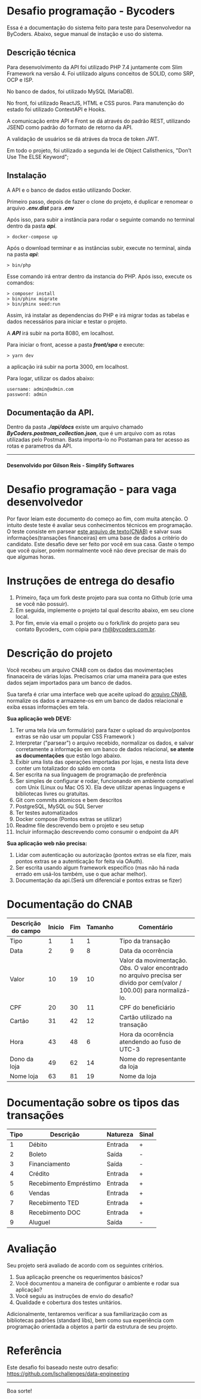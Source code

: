# Desafio programação - Bycoders
Essa é a documentação do sistema feito para teste para Desenvolvedor na ByCoders.
Abaixo, segue manual de instação e uso do sistema.

## Descrição técnica
Para desenvolvimento da API foi utilizado PHP 7.4 juntamente com Slim Framework na versão 4. Foi utilizado alguns conceitos de SOLID, como SRP, OCP e ISP.

No banco de dados, foi utilizado MySQL (MariaDB).

No front, foi utilizado ReactJS, HTML e CSS puros. Para manutenção do estado foi utilizado ContextAPI e Hooks.

A comunicação entre API e Front se dá através do padrão REST, utilizando JSEND como padrão do formato de retorno da API.

A validação de usuários se dá atráves da troca de token JWT.

Em todo o projeto, foi utilizado a segunda lei de Object Calisthenics, "Don’t Use The ELSE Keyword";

## Instalação

A API e o banco de dados estão utilizando Docker.

Primeiro passo, depois de fazer o clone do projeto, é duplicar e renomear o arquivo _**.env.dist**_ para _**.env**_

Após isso, para subir a instância para rodar o seguinte comando no terminal dentro da pasta _**api**_.

```
> docker-compose up
```

Após o download terminar e as instâncias subir, execute no terminal, ainda na pasta _**api**_:

```
> bin/php
```

Esse comando irá entrar dentro da instancia do PHP. Após isso, execute os comandos:

```
> composer install  
> bin/phinx migrate
> bin/phinx seed:run
```

Assim, irá instalar as dependencias do PHP e irá migrar todas as tabelas e dados necessários para iniciar e testar o projeto.

A _**API**_ irá subir na porta 8080, em localhost.

Para iniciar o front, acesse a pasta _**front/spa**_ e execute:

```
> yarn dev
```

a aplicação irá subir na porta 3000, em localhost.

Para logar, utilizar os dados abaixo:

```
username: admin@admin.com
password: admin
```

## Documentação da API.
Dentro da pasta _**./api/docs**_ existe um arquivo chamado _**ByCoders.postman_collection.json**_, que é um arquivo com as rotas utilizadas pelo Postman. Basta importa-lo no Postaman para ter acesso as rotas e parametros da API.

---
#### Desenvolvido por Gilson Reis - Simplify Softwares


# Desafio programação - para vaga desenvolvedor

Por favor leiam este documento do começo ao fim, com muita atenção.
O intuito deste teste é avaliar seus conhecimentos técnicos em programação.
O teste consiste em parsear [este arquivo de texto(CNAB)](https://github.com/ByCodersTec/desafio-ruby-on-rails/blob/master/CNAB.txt) e salvar suas informações(transações financeiras) em uma base de dados a critério do candidato.
Este desafio deve ser feito por você em sua casa. Gaste o tempo que você quiser, porém normalmente você não deve precisar de mais do que algumas horas.

# Instruções de entrega do desafio

1. Primeiro, faça um fork deste projeto para sua conta no Github (crie uma se você não possuir).
2. Em seguida, implemente o projeto tal qual descrito abaixo, em seu clone local.
3. Por fim, envie via email o projeto ou o fork/link do projeto para seu contato Bycoders_ com cópia para rh@bycoders.com.br.

# Descrição do projeto

Você recebeu um arquivo CNAB com os dados das movimentações finanaceira de várias lojas.
Precisamos criar uma maneira para que estes dados sejam importados para um banco de dados.

Sua tarefa é criar uma interface web que aceite upload do [arquivo CNAB](https://github.com/ByCodersTec/desafio-ruby-on-rails/blob/master/CNAB.txt), normalize os dados e armazene-os em um banco de dados relacional e exiba essas informações em tela.

**Sua aplicação web DEVE:**

1. Ter uma tela (via um formulário) para fazer o upload do arquivo(pontos extras se não usar um popular CSS Framework )
2. Interpretar ("parsear") o arquivo recebido, normalizar os dados, e salvar corretamente a informação em um banco de dados relacional, **se atente as documentações** que estão logo abaixo.
3. Exibir uma lista das operações importadas por lojas, e nesta lista deve conter um totalizador do saldo em conta
4. Ser escrita na sua linguagem de programação de preferência
5. Ser simples de configurar e rodar, funcionando em ambiente compatível com Unix (Linux ou Mac OS X). Ela deve utilizar apenas linguagens e bibliotecas livres ou gratuitas.
6. Git com commits atomicos e bem descritos
7. PostgreSQL, MySQL ou SQL Server
8. Ter testes automatizados
9. Docker compose (Pontos extras se utilizar)
10. Readme file descrevendo bem o projeto e seu setup
11. Incluir informação descrevendo como consumir o endpoint da API

**Sua aplicação web não precisa:**

1. Lidar com autenticação ou autorização (pontos extras se ela fizer, mais pontos extras se a autenticação for feita via OAuth).
2. Ser escrita usando algum framework específico (mas não há nada errado em usá-los também, use o que achar melhor).
3. Documentação da api.(Será um diferencial e pontos extras se fizer)

# Documentação do CNAB

| Descrição do campo  | Inicio | Fim | Tamanho | Comentário
| ------------- | ------------- | -----| ---- | ------
| Tipo  | 1  | 1 | 1 | Tipo da transação
| Data  | 2  | 9 | 8 | Data da ocorrência
| Valor | 10 | 19 | 10 | Valor da movimentação. *Obs.* O valor encontrado no arquivo precisa ser divido por cem(valor / 100.00) para normalizá-lo.
| CPF | 20 | 30 | 11 | CPF do beneficiário
| Cartão | 31 | 42 | 12 | Cartão utilizado na transação 
| Hora  | 43 | 48 | 6 | Hora da ocorrência atendendo ao fuso de UTC-3
| Dono da loja | 49 | 62 | 14 | Nome do representante da loja
| Nome loja | 63 | 81 | 19 | Nome da loja

# Documentação sobre os tipos das transações

| Tipo | Descrição | Natureza | Sinal |
| ---- | -------- | --------- | ----- |
| 1 | Débito | Entrada | + |
| 2 | Boleto | Saída | - |
| 3 | Financiamento | Saída | - |
| 4 | Crédito | Entrada | + |
| 5 | Recebimento Empréstimo | Entrada | + |
| 6 | Vendas | Entrada | + |
| 7 | Recebimento TED | Entrada | + |
| 8 | Recebimento DOC | Entrada | + |
| 9 | Aluguel | Saída | - |

# Avaliação

Seu projeto será avaliado de acordo com os seguintes critérios.

1. Sua aplicação preenche os requerimentos básicos?
2. Você documentou a maneira de configurar o ambiente e rodar sua aplicação?
3. Você seguiu as instruções de envio do desafio?
4. Qualidade e cobertura dos testes unitários.

Adicionalmente, tentaremos verificar a sua familiarização com as bibliotecas padrões (standard libs), bem como sua experiência com programação orientada a objetos a partir da estrutura de seu projeto.

# Referência

Este desafio foi baseado neste outro desafio: https://github.com/lschallenges/data-engineering

---

Boa sorte!
